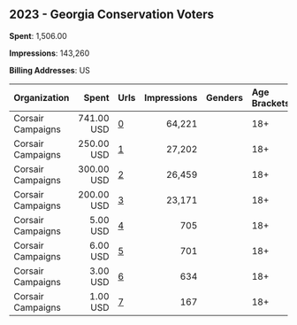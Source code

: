 ## 2023 - Georgia Conservation Voters 
**Spent**: 1,506.00

**Impressions**: 143,260

**Billing Addresses**: US

|Organization|Spent|Urls|Impressions|Genders|Age Brackets|Country Codes|
|:---|---:|:---|---:|:---|:---|:---|
|Corsair Campaigns|741.00 USD|[0](https://www.snap.com/political-ads/asset/b8dde65bb5163ccc6eab33ed20a0ee48586663f959b454b38d1fb99b72e5926b?mediaType=png)|64,221||18+|united states|
|Corsair Campaigns|250.00 USD|[1](https://www.snap.com/political-ads/asset/b8dde65bb5163ccc6eab33ed20a0ee48586663f959b454b38d1fb99b72e5926b?mediaType=png)|27,202||18+|united states|
|Corsair Campaigns|300.00 USD|[2](https://www.snap.com/political-ads/asset/b8dde65bb5163ccc6eab33ed20a0ee48586663f959b454b38d1fb99b72e5926b?mediaType=png)|26,459||18+|united states|
|Corsair Campaigns|200.00 USD|[3](https://www.snap.com/political-ads/asset/b8dde65bb5163ccc6eab33ed20a0ee48586663f959b454b38d1fb99b72e5926b?mediaType=png)|23,171||18+|united states|
|Corsair Campaigns|5.00 USD|[4](https://www.snap.com/political-ads/asset/f206614548f78fcf8da03a52fdbf26e0a9158ad40ca04be7c930ccb135d2ae1a?mediaType=mp4)|705||18+|united states|
|Corsair Campaigns|6.00 USD|[5](https://www.snap.com/political-ads/asset/f75a3c555182a130d45cfa4be77c2826ee409e8f27a3d88efffadb429d9c1336?mediaType=png)|701||18+|united states|
|Corsair Campaigns|3.00 USD|[6](https://www.snap.com/political-ads/asset/f206614548f78fcf8da03a52fdbf26e0a9158ad40ca04be7c930ccb135d2ae1a?mediaType=mp4)|634||18+|united states|
|Corsair Campaigns|1.00 USD|[7](https://www.snap.com/political-ads/asset/f2ed6463a155e0bbfff37c9ab4b5293a4de87b2806df4b17fc2545d1b4b62134?mediaType=png)|167||18+|united states|
